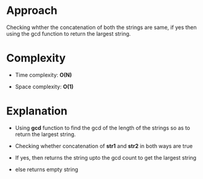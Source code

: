# Approach
 
Checking whther the concatenation of both the strings are same, if yes then using the gcd function to return the largest string.

# Complexity

- Time complexity: **O(N)**

- Space complexity: **O(1)**

# Explanation

- Using **gcd** function to find the gcd of the length of the strings so as to return the largest string.

- Checking whether concatenation of **str1** and **str2** in both ways are true

- If yes, then returns the string upto the gcd count to get the largest string

- else returns empty string
